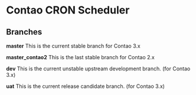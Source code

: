 # Contao CRON Scheduler

## Branches

**master** This is the current stable branch for Contao 3.x

**master_contao2** This is the last stable branch for Contao 2.x

**dev** This is the current unstable upstream development branch. (for Contao 3.x)

**uat** This is the current release candidate branch. (for Contao 3.x)



